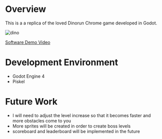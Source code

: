 # Overview

This is a a replica of the loved Dinorun Chrome game developed in Godot. 

![dino](https://github.com/kerokero014/dino_chrome_gd/assets/101151724/1c6e8a9a-3031-483d-b82f-3943a6577e58)

[Software Demo Video](http://youtube.link.goes.here)


# Development Environment

- Godot Engine 4
- Piskel
  
# Future Work

* I will need to adjust the level increase so that it becomes faster and more obstacles come to you
* More sprites will be created in order to create boss levels
* scoreboard and leaderboard will be implemented in the future
